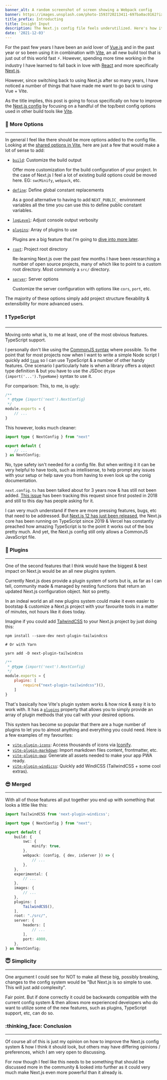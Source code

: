 ```yaml
---
banner_alt: A random screenshot of screen showing a Webpack config
banner: https://images.unsplash.com/photo-1593720213411-697ba0ac0162?ixid=MnwxMjA3fDB8MHxwaG90by1wYWdlfHx8fGVufDB8fHx8&ixlib=rb-1.2.1&auto=format&fit=crop&w=1712&q=80
title_prefix: Introducting
title: Insight Input
description: The Next.js config file feels underutilized. Here's how it could be better
date: '2021-12-03'
---
```


For the past few years I have been an avid lover of [Vue.js](https://vuejs.org/) and in the past year or so been using it in combination with [Vite](https://vitejs.dev/), an all new build tool that is just out of this world fast :zap:.
However, spending more time working in the industry I have learned to fall back in love with [React](https://reactjs.org/) and more specifically [Next.js](https://nextjs.org/).

However, since switching back to using Next.js after so many years, I have noticed a number of things that have made me want to go back to using Vue + Vite.

As the title implies, this post is going to focus specifically on how to improve the [Next.js config](https://nextjs.org/docs/api-reference/next.config.js/introduction) by focusing on a handful of the top/best config options used in other build tools like [Vite](https://vitejs.dev/).

### :wrench: More Options

---

In general I feel like there should be more options added to the config file. Looking at the [shared options in Vite](https://vitejs.dev/config/#root), here are just a few that would make a lot of sense to add:

-   [`build`](https://vitejs.dev/config/#build-target): Customize the build output

    Offer more customization for the build configuration of your project. In the case of Next.js I feel a lot of existing build options could be moved here. EG: `swcMinify`, `webpack`, etc.

-   [`define`](https://vitejs.dev/config/#define): Define global constant replacements

    As a good alternative to having to add `NEXT_PUBLIC_` environment variables all the time you can use this to define public constant variables.

-   [`logLevel`](https://vitejs.dev/config/#logLevel): Adjust console output verbosity

-   [`plugins`](https://vitejs.dev/config/#plugins): Array of plugins to use

    Plugins are a big feature that I'm going to [dive into more later](#-plugins).

-   [`root`](https://vitejs.dev/config/#root): Project root directory

    Re-learning Next.js over the past few months I have been researching a number of open source projects, many of which like to point to a custom root directory. Most commonly a `src/` directory.

-   [`server`](https://vitejs.dev/config/#server-host): Server options

    Customize the server configuration with options like `cors`, `port`, etc.

The majority of these options simply add project structure flexability & extensibility for more advanced users.

### :exclamation: TypeScript

---

Moving onto what is, to me at least, one of the most obvious features. TypeScript support.

I personally don't like using the [CommonJS syntax](https://flaviocopes.com/commonjs/) where possible. To the point that for most projects now when I want to write a simple Node script I quickly add [`tsup`](https://tsup.egoist.sh/) so I can use TypeScript & a number of other handy features.
One scenario I particularly hate is when a library offers a object type definition & but you have to use the JSDoc `@type {import('...').TypeName}` syntax to use it.

For comparison: This, to me, is ugly:

```js:next.config.js
/**
 * @type {import('next').NextConfig}
 */
module.exports = {
	// ...
}
```

This however, looks much cleaner:

```ts:next.config.ts
import type { NextConfig } from "next"

export default {
	// ...
} as NextConfig;
```

No, type safety isn't needed for a config file. But when writing it it can be very helpful to have tools, such as intellisense, to help prompt any issues with your setup or help save you from having to even look up the conig documentation.

`next.config.ts` has been talked about for 3 years now & has still not been added. [This issue](https://github.com/vercel/next.js/issues/5318) has been tracking this request since first posted in 2018 and still to this day has people asking for it.

I can very much understand if there are more pressing features, bugs, etc that need to be addressed. But [Next.js 12 has just been released](https://nextjs.org/blog/next-12), the Next.js core has been running on TypeScript since 2019 & Vercel has constantly preached how amazing TypeScript is to the point it works out of the box pretty much.
And yet, the Next.js config still only allows a CommonJS JavaScript file.

### :electric_plug: Plugins

---

One of the second features that I think would have the biggest & best impact on Next.js would be an all new plugins system.

Currently Next.js does provide a plugin system of sorts but is, as far as I can tell, community made & managed by nesting functions that return an updated Next.js configuration object. Not so pretty.

In an indeal world an all new plugins system could make it even easier to bootstap & customize a Next.js project with your favourite tools in a matter of minutes, not hours like it does today.

Imagine if you could add [TailwindCSS](https://tailwindcss.com/) to your Next.js project by just doing this:

```bash:Terminal
npm install --save-dev next-plugin-tailwindcss

# Or with Yarn

yarn add -D next-plugin-tailwindcss
```

```js:next.config.js
/**
 * @type {import('next').NextConfig}
 */
module.exports = {
	plugins: [
		require("next-plugin-tailwindcss")(),
	]
}
```

That's basically how Vite's plugin system works & how nice & easy it is to work with. It has a [`plugins`](https://vitejs.dev/config/#plugins) property that allows you to simply provide an array of plugin methods that you call with your desired options.

This system has become so popular that there are a huge number of plugins to let you to almost anything and everything you could need. Here is a few examples of my favourites:

-   [`vite-plugin-icons`](https://www.npmjs.com/package/vite-plugin-icons): Access thousands of icons via [Iconify](https://iconify.design/).
-   [`vite-plugin-markdown`](https://www.npmjs.com/package/vite-plugin-markdown): Import markdown files content, frontmatter, etc.
-   [`vite-plugin-pwa`](https://www.npmjs.com/package/vite-plugin-pwa): Generate all assets needed to make your app PWA ready.
-   [`vite-plugin-windicss`](https://windicss.org/integrations/vite.html): Quickly add WindiCSS (TailwindCSS + some cool extras).

### :sunglasses: Merged

---

With all of those features all put together you end up with something that looks a little like this:

```ts:next.config.ts
import TailwindCSS from 'next-plugin-windicss';

import type { NextConfig } from "next";

export default {
	build: {
		swc: {
			minify: true,
		},
		webpack: (config, { dev, isServer }) => {
			// ...
		},
	},
	experimental: {
		// ...
	},
	images: {
		// ...
	},
	plugins: [
		TailwindCSS(),
	],
	root: "./src/",
	server: {
		headers: [
			// ...
		],
		port: 4000,
	},
} as NextConfig;
```

### :innocent: Simplicity

---

One argument I could see for NOT to make all these big, possibly breaking, changes to the config system would be "But Next.js is so simple to use. This will just add complexity".

Fair point. But if done correctly it could be backwards compatible with the current config system & then allows more experienced developers who do want to utilize some of the new features, such as plugins, TypeScript support, etc, can do so.

### :thinking_face: Conclusion

---

Of course all of this is just my opinion on how to improve the Next.js config system & how I think it should look, but others may have differing opinions / preferences, which I am very open to discussing.

For now though I feel like this needs to be something that should be discussed more in the community & looked into further as it could very much make Next.js even more powerful than it already is.
